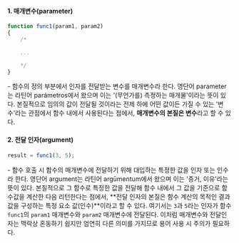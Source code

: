 #### 1. 매개변수(parameter)

```js
function func1(param1, param2)
{
    /*

    ...

    */
}
```

\- 함수의 정의 부분에서 인자를 전달받는 변수를 매개변수라 한다. 영단어 parameter는 라틴어 parámetros에서 왔으며 이는 '(무언가를) 측정하는 매개물'이라는 뜻이 있다. 본질적으로 임의의 값이 전달될 것이라는 전제 하에 어떤 값이든 가질 수 있는 '변수'라는 관점에서 함수 내에서 사용된다는 점에서, **매개변수의 본질은 변수**라고 할 수 있다.


#### 2. 전달 인자(argument)

```js
result = func1(3, 5);
```

\- 함수 호출 시 함수의 매개변수에 전달하기 위해 대입하는 특정한 값을 인자 또는 인수라 한다. 영단어 argument는 라틴어 argūmentum에서 왔으며 이는 '증거, 이유'라는 뜻이 있다. 본질적으로 그 함수로 특정한 값을 전달해 함수 내에서 그 값을 기준으로 함수값을 계산한 다음 리턴한다는 점에서, **전달 인자의 본질은 함수 계산의 목적인 결과값을 구성하는 특정 요소 값(인수)**이라고 할 수 있다. 여기서는 `3`과 `5`라는 인자가 함수 `func1`의 `param1` 매개변수와 `param2` 매개변수에 전달된다. 이처럼 매개변수와 전달인자는 맥락상 혼동하기 쉽지만 엄연히 다른 의미를 가지므로 용어 사용 시 주의가 필요하다.